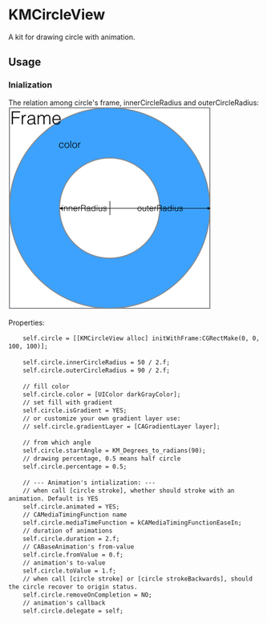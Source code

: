 # KMCircleView
A kit for drawing circle with animation.

## Usage

### Inialization

The relation among circle's frame, innerCircleRadius and outerCircleRadius:
![Screenshot](https://github.com/Mioke/KMCircleView/blob/master/KMCircleViewDemo/Resources/demo1.png)

Properties:
```objc
    self.circle = [[KMCircleView alloc] initWithFrame:CGRectMake(0, 0, 100, 100)];
    
    self.circle.innerCircleRadius = 50 / 2.f;
    self.circle.outerCircleRadius = 90 / 2.f;
    
    // fill color
    self.circle.color = [UIColor darkGrayColor];
    // set fill with gradient
    self.circle.isGradient = YES;
    // or customize your own gradient layer use:
    // self.circle.gradientLayer = [CAGradientLayer layer];
    
    // from which angle
    self.circle.startAngle = KM_Degrees_to_radians(90);
    // drawing percentage, 0.5 means half circle
    self.circle.percentage = 0.5;
    
    // --- Animation's intialization: ---
    // when call [circle stroke], whether should stroke with an animation. Default is YES
    self.circle.animated = YES;
    // CAMediaTimingFunction name
    self.circle.mediaTimeFunction = kCAMediaTimingFunctionEaseIn;
    // duration of animations
    self.circle.duration = 2.f;
    // CABaseAnimation's from-value
    self.circle.fromValue = 0.f;
    // animation's to-value
    self.circle.toValue = 1.f;
    // when call [circle stroke] or [circle strokeBackwards], should the circle recover to origin status.
    self.circle.removeOnCompletion = NO;
    // animation's callback
    self.circle.delegate = self;
```

